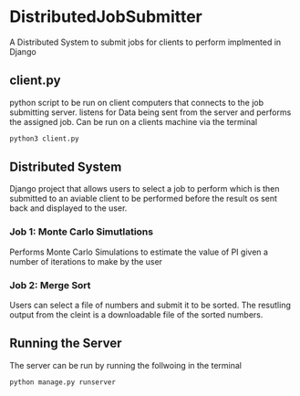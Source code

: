 # DistributedJobSubmitter
A Distributed System to submit jobs for clients to perform implmented in Django

## client.py
python script to be run on client computers that connects to the job submitting server.
listens for Data being sent from the server and performs the assigned job.
Can be run on a clients machine via the terminal
```bash
python3 client.py
```

## Distributed System
Django project that allows users to select a job to perform which is then submitted to an aviable client to be performed before the result os sent back and displayed to the user.

### Job 1: Monte Carlo Simutlations
Performs Monte Carlo Simulations to estimate the value of PI given a number of iterations to make by the user

### Job 2: Merge Sort
Users can select a file of numbers and submit it to be sorted. The resutling output from the cleint is a downloadable file of the sorted numbers.

## Running the Server
The server can be run by running the follwoing in the terminal
```bash
python manage.py runserver
```
